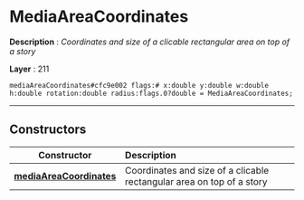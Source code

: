 # MediaAreaCoordinates

**Description** : *Coordinates and size of a clicable rectangular area on top of a story*

**Layer** : 211

```tl
mediaAreaCoordinates#cfc9e002 flags:# x:double y:double w:double h:double rotation:double radius:flags.0?double = MediaAreaCoordinates;
```

---

## Constructors

| Constructor | Description |
| :---: | :--- |
| [**mediaAreaCoordinates**](constructor/mediaAreaCoordinates) | Coordinates and size of a clicable rectangular area on top of a story |